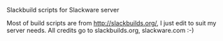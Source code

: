Slackbuild scripts for Slackware server


Most of build scripts are from http://slackbuilds.org/, I just edit to suit my server needs.
All credits go to slackbuilds.org, slackware.com :-)
